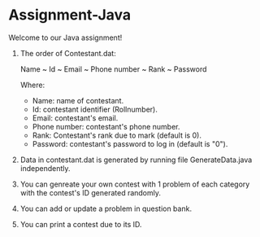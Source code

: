 # Assignment-Java
Welcome to our Java assignment!

1. The order of Contestant.dat: 
	
	Name ~ Id ~ Email ~ Phone number ~ Rank ~ Password

	Where:
	+ Name: name of contestant.
	+ Id: contestant identifier (Rollnumber).
	+ Email: contestant's email.
	+ Phone number: contestant's phone number.
	+ Rank: Contestant's rank due to mark (default is 0).
	+ Password: contestant's password to log in (default is "0").
	
2. Data in contestant.dat is generated by running file GenerateData.java independently.
3. You can genreate your own contest with 1 problem of each category with the contest's ID generated randomly.
4. You can add or update a problem in question bank.
5. You can print a contest due to its ID.
